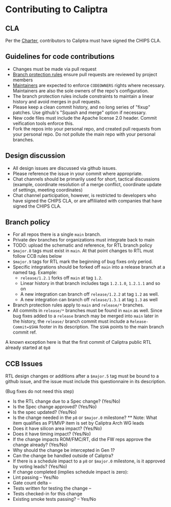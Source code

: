 # Contributing to Caliptra

## CLA

Per the [Charter](Caliptra_WG_Technical_Charter.md), contributors to Caliptra
must have signed the CHIPS CLA.

## Guidelines for code contributions

* Changes must be made via pull request
* [Branch protection rules](github_rules.md) ensure pull requests are reviewed
  by project members
* [Maintainers](MAINTAINERS.md) are expected to enforce `CODEOWNERS` rights
  where necessary. Maintainers are also the sole owners of the repo's
  configuration.
* The branch protection rules include constraints to maintain a linear history
  and avoid merges in pull requests.
* Please keep a clean commit history, and no long series
  of "fixup" patches. Use github's "Squash and merge" option if necessary.
* New code files must include the Apache license 2.0 header. Commit veification
  tools enforce this.
* Fork the repos into your personal repo, and created pull requests from your
  personal repo. Do not pollute the main repo with your personal branches.

## Design discussion

* All design issues are discussed via github issues.
* Please reference the issue in your commit where appropriate.
* Chat channels should be primarily used for short, tactical discussions
  (example, coordinate resolution of a merge conflict, coordinate update of
  settings, meeting coordinates)
* Chat channel participation, however, is restricted to developers who have
  signed the CHIPS CLA, or are affiliiated with companies that have signed the
  CHIPS CLA.

## Branch policy

* For all repos there is a single `main` branch.
* Private dev branches for organizations must integrate back to main
* TODO: upload the schematic and reference, for RTL branch policy
* `$major.8` tags must exist in `main`. At that point changes to RTL must follow
  CCB rules below
* `$major.9` tags for RTL mark the beginning of bug fixes only period.
* Specific integrations should be forked off `main` into a release branch at a
  named tag. Example:
  - `release/1.2.1` forks off `main` at tag `1.2`.
  - Linear history in that branch includes tags `1.2.1.0`, `1.2.1.1` and so on
  - A new integration can branch off `release/1.2.2` at tag `1.2` as well.
  - A new integration can branch off `release/1.3.1` at tag `1.3` as well
* Branch protection rules apply to `main` and `release/*` branches.
* All commits in `release/*` branches must be found in `main` as well. Since bug
  fixes added to a `release` branch may be merged into `main` later in the
  history, the `release/` branch commit must include a `Release-Commit=$SHA`
  footer in its description. The `$SHA` points to the main branch commit ref.

A known exception here is that the first commit of Caliptra public RTL already
started at `0p8`

## CCB Issues

RTL design changes or additions after a `$major.5` tag must be bound to a github issue, and the issue must include this questionnaire in its description.

(Bug fixes do not need this step)

* Is the RTL change due to a Spec change? (Yes/No)
* Is the Spec change approved? (Yes/No)
* Is the spec updated? (Yes/No)
* Is the change needed in the `p8` or `$major.0` milestone?
** Note: What item qualifies as P1/MVP item is set by Caliptra Arch WG leads
* Does it have silicon area impact? (Yes/No)
* Does it have timing impact? (Yes/No)
* If the change impacts ROM/FMC/RT, did the FW reps approve the change already? (Yes/No)
* Why should the change be intercepted in Gen 1?
* Can the change be handled outside of Caliptra?
* If there is a schedule impact to a `p8` or `$major.0` milestone, is it approved by voting leads? (Yes/No)
* If change completed (implies schedule impact is zero):
* Lint passing – Yes/No
* Gate count delta –
* Tests written for testing the change –
* Tests checked-in for this change
* Existing smoke tests passing? – Yes/No
